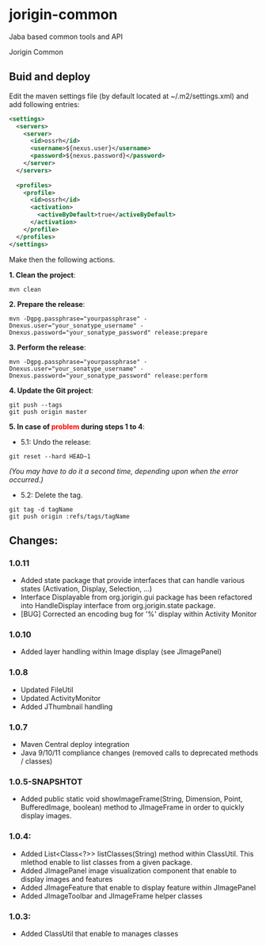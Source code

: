 # jorigin-common
Jaba based common tools and API

Jorigin Common

## Buid and deploy
Edit the maven settings file (by default located at ~/.m2/settings.xml) and add following entries:
```xml
<settings>
  <servers>
    <server>
      <id>ossrh</id>
      <username>${nexus.user}</username>
      <password>${nexus.password}</password>
    </server>
  </servers>
  
  <profiles>
    <profile>
      <id>ossrh</id>
      <activation>
        <activeByDefault>true</activeByDefault>
      </activation>
    </profile>
  </profiles>
</settings>
```
Make then the following actions.

__1. Clean the project__:
```console
mvn clean
```
__2. Prepare the release__:
```console
mvn -Dgpg.passphrase="yourpassphrase" -Dnexus.user="your_sonatype_username" -Dnexus.password="your_sonatype_password" release:prepare
```
__3. Perform the release__:
```console
mvn -Dgpg.passphrase="yourpassphrase" -Dnexus.user="your_sonatype_username" -Dnexus.password="your_sonatype_password" release:perform
```
__4. Update the Git project__:
```console
git push --tags
git push origin master
```

__5. In case of <span style="color:red">problem</span> during steps 1 to 4__:

+ 5.1: Undo the release:
```console
git reset --hard HEAD~1
```
_(You may have to do it a second time, depending upon when the error occurred.)_

+ 5.2: Delete the tag.
```console
git tag -d tagName
git push origin :refs/tags/tagName
```

## Changes:

### 1.0.11
  + Added state package that provide interfaces that can handle various states (Activation, Display, Selection, ...)
  + Interface Displayable from org.jorigin.gui package has been refactored into HandleDisplay interface from org.jorigin.state package.
  + [BUG] Corrected an encoding bug for '%' display within Activity Monitor 

### 1.0.10
  + Added layer handling within Image display (see JImagePanel)

### 1.0.8
  + Updated FileUtil
  + Updated ActivityMonitor
  + Added JThumbnail handling

### 1.0.7
  + Maven Central deploy integration
  + Java 9/10/11 compliance changes (removed calls to deprecated methods / classes)

### 1.0.5-SNAPSHTOT
  + Added public static void showImageFrame(String, Dimension, Point, BufferedImage, boolean) method to JImageFrame in order
    to quickly display images.

### 1.0.4:
  + Added List<Class<?>> listClasses(String) method within ClassUtil.
    This mlethod enable to list classes from a given package.
  + Added JImagePanel image visualization component that enable to display images and features
  + Added JImageFeature that enable to display feature within JImagePanel
  + Added JImageToolbar and JImageFrame helper classes

### 1.0.3:
  + Added ClassUtil that enable to manages classes
